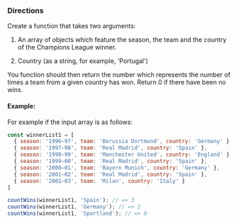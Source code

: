 ### Directions

Create a function that takes two arguments:

1) An array of objects which feature the season, the team and the country of the Champions League winner.

2) Country (as a string, for example, 'Portugal')

You function should then return the number which represents the number of times a team from a given country has won. Return 0 if there have been no wins.

#### Example: 

For example if the input array is as follows:

```javascript
const winnerList1 = [
  { season: '1996–97', team: 'Borussia Dortmund', country: 'Germany' },
  { season: '1997–98', team: 'Real Madrid', country: 'Spain' },
  { season: '1998–99', team: 'Manchester United', country: 'England' },
  { season: '1999–00', team: 'Real Madrid', country: 'Spain' },
  { season: '2000–01', team: 'Bayern Munich', country: 'Germany' },
  { season: '2001–02', team: 'Real Madrid', country: 'Spain' },
  { season: '2002–03', team: 'Milan', country: 'Italy' }
]

countWins(winnerList1, 'Spain'); // => 3
countWins(winnerList1, 'Germany'); // => 2
countWins(winnerList1, 'Sportland'); // => 0
```